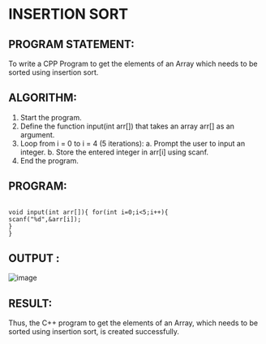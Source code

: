 # INSERTION SORT

## PROGRAM STATEMENT:

To write a CPP Program to get the elements of an Array which needs to be sorted using insertion sort.

## ALGORITHM:  

1.	Start the program.
2.	Define the function input(int arr[]) that takes an array arr[] as an argument.
3.	Loop from i = 0 to i = 4 (5 iterations):
a.	Prompt the user to input an integer.
b.	Store the entered integer in arr[i] using scanf.
4.	End the program.

## PROGRAM:
```

void input(int arr[]){ for(int i=0;i<5;i++){
scanf("%d",&arr[i]);
}
}
 ```

## OUTPUT :
![image](https://github.com/user-attachments/assets/5c2bcb61-466c-40a5-af25-c8e8a4068d71)

## RESULT:

Thus, the C++ program to get the elements of an Array, which needs to be sorted using insertion sort, is created successfully.
 

##
